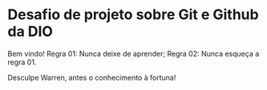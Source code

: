 # Desafio de projeto sobre Git e Github da DIO
Bem vindo!
Regra 01: Nunca deixe de aprender;
Regra 02: Nunca esqueça a regra 01.

Desculpe Warren, antes o conhecimento à fortuna!
